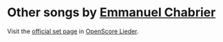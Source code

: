 
# Other songs by [Emmanuel Chabrier](..)

Visit the [official set page] in [OpenScore Lieder].

[official set page]: https://musescore.com/openscore-lieder-corpus/sets/5100086
[OpenScore Lieder]: https://musescore.com/openscore-lieder-corpus
